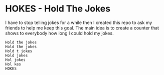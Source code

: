 # HOKES - Hold The Jokes

I have to stop telling jokes for a while then I created this repo to ask my friends to help me keep this goal.
The main idea is to create a counter that shows to everybody how long I could hold my jokes.

```
Hold the jokes
Hold the jokes
Hold t jokes
Hold jokes
Hol jokes
Hol kes
HOKES
```
